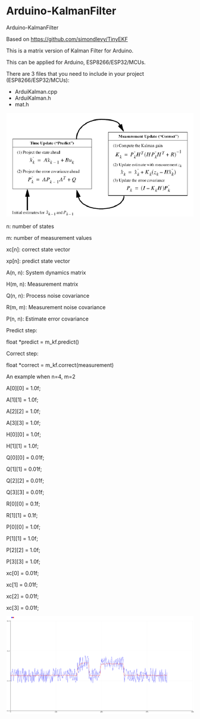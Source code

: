 # Arduino-KalmanFilter
Arduino-KalmanFilter

Based on https://github.com/simondlevy/TinyEKF

This is a matrix version of Kalman Filter for Arduino. 

This can be applied for Arduino, ESP8266/ESP32/MCUs.

There are 3 files that you need to include in your project (ESP8266/ESP32/MCUs): 

- ArduiKalman.cpp
- ArduiKalman.h
- mat.h

![alt text](https://github.com/nhatuan84/Arduino-KalmanFilter/blob/main/Kalman-filter-equations-and-instruction.png)

n: number of states

m: number of measurement values

xc[n]:   correct state vector 

xp[n]:   predict state vector 

A(n, n): System dynamics matrix

H(m, n): Measurement matrix

Q(n, n): Process noise covariance

R(m, m): Measurement noise covariance

P(n, n): Estimate error covariance

Predict step:

   float *predict = m_kf.predict()
   
Correct step:

   float *correct = m_kf.correct(measurement)

An example when n=4, m=2

  A[0][0] = 1.0f;
  
  A[1][1] = 1.0f;
  
  A[2][2] = 1.0f;
  
  A[3][3] = 1.0f;

  H[0][0] = 1.0f;
  
  H[1][1] = 1.0f;

  Q[0][0] = 0.01f;
  
  Q[1][1] = 0.01f;
  
  Q[2][2] = 0.01f;
  
  Q[3][3] = 0.01f;

  R[0][0] = 0.1f;
  
  R[1][1] = 0.1f;

  P[0][0] = 1.0f;
  
  P[1][1] = 1.0f;
  
  P[2][2] = 1.0f;
  
  P[3][3] = 1.0f;
  
  xc[0] = 0.01f;
  
  xc[1] = 0.01f;
  
  xc[2] = 0.01f;
  
  xc[3] = 0.01f;


![alt text](https://github.com/nhatuan84/Arduino-KalmanFilter/blob/main/kalman1.png)

